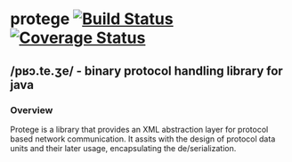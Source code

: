 protege [![Build Status](https://travis-ci.org/mbe24/protege.svg?branch=master)](https://travis-ci.org/mbe24/protege) [![Coverage Status](https://img.shields.io/coveralls/mbe24/protege.svg)](https://coveralls.io/r/mbe24/protege?branch=master)
=======

/pʁɔ.te.ʒe/ - binary protocol handling library for java
----------------------------------------------------

### Overview ###

Protege is a library that provides an XML abstraction layer for protocol based network communication. It assits with the
design of protocol data units and their later usage, encapsulating the de/serialization.
